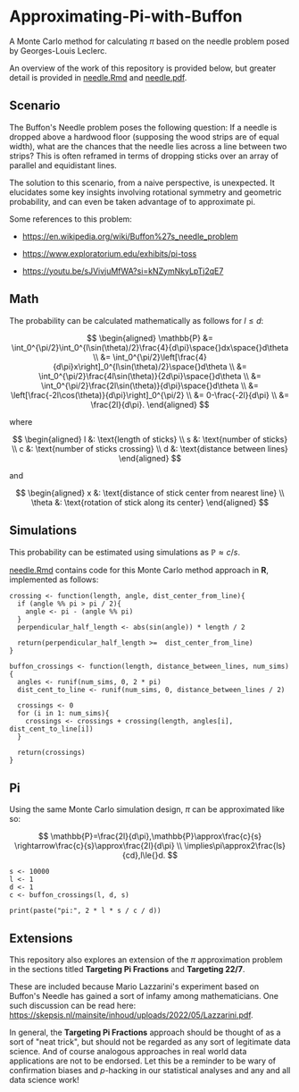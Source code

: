 # Approximating-Pi-with-Buffon
A Monte Carlo method for calculating $\pi$ based on the needle problem posed by Georges-Louis Leclerc.

An overview of the work of this repository is provided below, but greater detail is provided in [needle.Rmd](needle.Rmd) and [needle.pdf](needle.pdf).

## Scenario

The Buffon's Needle problem poses the following question: If a needle is dropped
above a hardwood floor (supposing the wood strips are of equal width), what are
the chances that the needle lies across a line between two strips? This is
often reframed in terms of dropping sticks over an array of parallel and
equidistant lines.

The solution to this scenario, from a naive perspective, is unexpected. It
elucidates some key insights involving rotational symmetry and geometric
probability, and can even be taken advantage of to approximate pi.

Some references to this problem:

- https://en.wikipedia.org/wiki/Buffon%27s_needle_problem

- https://www.exploratorium.edu/exhibits/pi-toss

- https://youtu.be/sJVivjuMfWA?si=kNZymNkyLpTj2qE7

## Math

The probability can be calculated mathematically as follows for $l\le{}d$:

$$
\begin{aligned}
\mathbb{P} &= \int_0^{\pi/2}\int_0^{l\sin(\theta)/2}\frac{4}{d\pi}\space{}dx\space{}d\theta \\
&= \int_0^{\pi/2}\left[\frac{4}{d\pi}x\right]_0^{l\sin(\theta)/2}\space{}d\theta \\
&= \int_0^{\pi/2}\frac{4l\sin(\theta)}{2d\pi}\space{}d\theta \\
&= \int_0^{\pi/2}\frac{2l\sin(\theta)}{d\pi}\space{}d\theta \\
&= \left[\frac{-2l\cos(\theta)}{d\pi}\right]_0^{\pi/2} \\
&= 0-\frac{-2l}{d\pi} \\
&= \frac{2l}{d\pi}.
\end{aligned}
$$

where

$$
\begin{aligned}
l &: \text{length of sticks} \\
s &: \text{number of sticks} \\
c &: \text{number of sticks crossing} \\
d &: \text{distance between lines}
\end{aligned}
$$

and

$$
\begin{aligned}
x &: \text{distance of stick center from nearest line} \\
\theta &: \text{rotation of stick along its center}
\end{aligned}
$$

## Simulations

This probability can be estimated using simulations as $\mathbb{P}\approx{}c/s$.

[needle.Rmd](needle.Rmd) contains code for this Monte Carlo method approach in **R**, implemented as follows:

```{r}
crossing <- function(length, angle, dist_center_from_line){
  if (angle %% pi > pi / 2){
    angle <- pi - (angle %% pi)
  }
  perpendicular_half_length <- abs(sin(angle)) * length / 2
  
  return(perpendicular_half_length >=  dist_center_from_line)
}
```

```{r}
buffon_crossings <- function(length, distance_between_lines, num_sims){
  angles <- runif(num_sims, 0, 2 * pi)
  dist_cent_to_line <- runif(num_sims, 0, distance_between_lines / 2)
  
  crossings <- 0
  for (i in 1: num_sims){
    crossings <- crossings + crossing(length, angles[i], dist_cent_to_line[i])
  }
  
  return(crossings)
}
```

## Pi

Using the same Monte Carlo simulation design, $\pi$ can be approximated like so:

$$
\mathbb{P}=\frac{2l}{d\pi},\mathbb{P}\approx\frac{c}{s}
\rightarrow\frac{c}{s}\approx\frac{2l}{d\pi} \\
\implies\pi\approx2\frac{ls}{cd},l\le{}d.
$$

```{r}
s <- 10000
l <- 1
d <- 1
c <- buffon_crossings(l, d, s)

print(paste("pi:", 2 * l * s / c / d))
```

## Extensions

This repository also explores an extension of the $\pi$ approximation problem in the sections titled **Targeting Pi Fractions** and **Targeting 22/7**.

These are included because Mario Lazzarini's experiment based on Buffon's Needle has gained a sort of infamy among mathematicians.
One such discussion can be read here: https://skepsis.nl/mainsite/inhoud/uploads/2022/05/Lazzarini.pdf.

In general, the **Targeting Pi Fractions** approach should be thought of as a sort of "neat trick", but should not be regarded as any sort of legitimate data science.
And of course analogous approaches in real world data applications are not to be endorsed.
Let this be a reminder to be wary of confirmation biases and *p*-hacking in our statistical analyses and any and all data science work!
